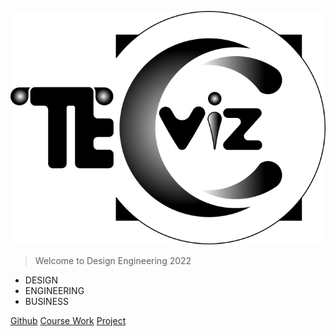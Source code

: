 
![logo](_media/icon.svg ':size=60%')  
> Welcome to Design Engineering 2022 
* DESIGN
* ENGINEERING
* BUSINESS

[Github](https://github.com/NexMaker-Fab/2022zjudem-team1/tree/main)
[Course Work](./README.md)
[Project](finalproject/finalproject.md)